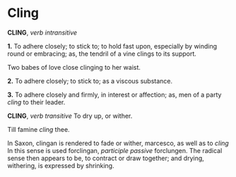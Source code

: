 # Cling

**CLING**, _verb intransitive_

**1.** To adhere closely; to stick to; to hold fast upon, especially by winding round or embracing; as, the tendril of a vine clings to its support.

Two babes of love close clinging to her waist.

**2.** To adhere closely; to stick to; as a viscous substance.

**3.** To adhere closely and firmly, in interest or affection; as, men of a party _cling_ to their leader.

**CLING**, _verb transitive_ To dry up, or wither.

Till famine _cling_ thee.

In Saxon, clingan is rendered to fade or wither, marcesco, as well as to _cling_ In this sense is used forclingan, _participle passive_ forclungen. The radical sense then appears to be, to contract or draw together; and drying, withering, is expressed by shrinking.